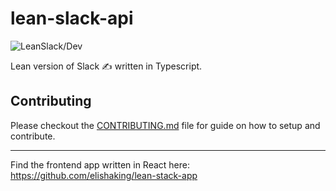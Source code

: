 # lean-slack-api

![LeanSlack/Dev](https://github.com/elishaking/lean-slack/workflows/Development%20Workflow/badge.svg)

Lean version of Slack ✍️ written in Typescript.

## Contributing

Please checkout the [CONTRIBUTING.md](CONTRIBUTING.md) file for guide on how to
setup and contribute.

---

Find the frontend app written in React here: https://github.com/elishaking/lean-stack-app

